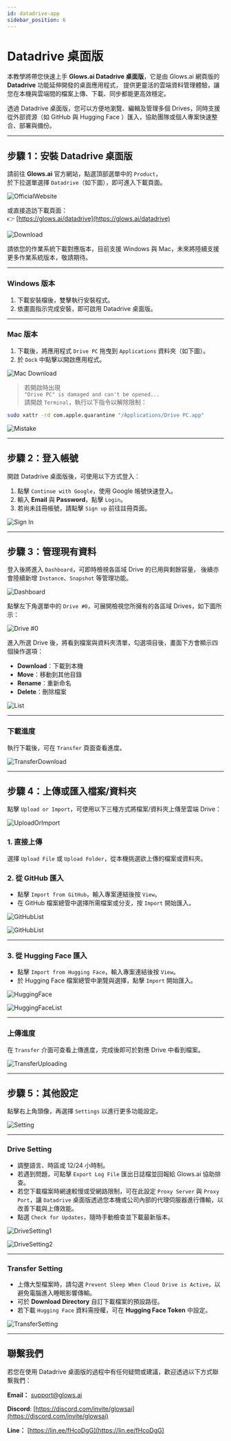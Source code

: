 ```yaml
---
id: datadrive-app
sidebar_position: 6
---
```


# Datadrive 桌面版

本教學將帶您快速上手 **Glows.ai Datadrive 桌面版**，它是由 Glows.ai 網頁版的 **Datadrive** 功能延伸開發的桌面應用程式， 提供更靈活的雲端資料管理體驗，讓您在本機與雲端間的檔案上傳、下載、同步都能更高效穩定。

透過 Datadrive 桌面版，您可以方便地瀏覽、編輯及管理多個 Drives，同時支援從外部資源（如 GitHub 與 Hugging Face ）匯入，協助團隊或個人專案快速整合、部署與備份。

---

## 步驟 1：安裝 Datadrive 桌面版

請前往 **Glows.ai** 官方網站，點選頂部選單中的 `Product`，  
於下拉選單選擇 `Datadrive`（如下圖），即可進入下載頁面。

![OfficialWebsite](../../../../../docs/docs-images/p06App/01.OfficialWebsite.png)

或直接造訪下載頁面：  
👉 [https://glows.ai/datadrive](https://glows.ai/datadrive)

![Download](../../../../../docs/docs-images/p06App/02.png)

請依您的作業系統下載對應版本，目前支援 Windows 與 Mac，未來將陸續支援更多作業系統版本，敬請期待。

---

### Windows 版本

1. 下載安裝檔後，雙擊執行安裝程式。
2. 依畫面指示完成安裝，即可啟用 Datadrive 桌面版。

---

### Mac 版本

1. 下載後，將應用程式 `Drive PC` 拖曳到 `Applications` 資料夾（如下圖）。
2. 於 `Dock` 中點擊以開啟應用程式。

![Mac Download](../../../../../docs/docs-images/p06App/03.png)

> 若開啟時出現  
> `"Drive PC" is damaged and can't be opened...`  
> 請開啟 `Terminal`，執行以下指令以解除限制：

```bash
sudo xattr -rd com.apple.quarantine "/Applications/Drive PC.app"
```

![Mistake](../../../../../docs/docs-images/p06App/04.png)

---

## 步驟 2：登入帳號

開啟 Datadrive 桌面版後，可使用以下方式登入：

1. 點擊 `Continue with Google`，使用 Google 帳號快速登入。
2. 輸入 **Email** 與 **Password**，點擊 `Login`。
3. 若尚未註冊帳號，請點擊 `Sign up` 前往註冊頁面。

![Sign In](../../../../../docs/docs-images/p06App/05.png)

---

## 步驟 3：管理現有資料

登入後將進入 `Dashboard`，可即時檢視各區域 Drive 的已用與剩餘容量，
後續亦會陸續新增 `Instance`、`Snapshot` 等管理功能。

![Dashboard](../../../../../docs/docs-images/p06App/06.png)

點擊左下角選單中的 `Drive #0`，可展開檢視您所擁有的各區域 Drives，如下圖所示：

![Drive #0](../../../../../docs/docs-images/p06App/07.png)

進入所選 Drive 後，將看到檔案與資料夾清單，勾選項目後，畫面下方會顯示四個操作選項：

- **Download**：下載到本機
- **Move**：移動到其他目錄
- **Rename**：重新命名
- **Delete**：刪除檔案

![List](../../../../../docs/docs-images/p06App/08.png)

---

### 下載進度

執行下載後，可在 `Transfer` 頁面查看進度。

![TransferDownload](../../../../../docs/docs-images/p06App/09.png)

---

## 步驟 4：上傳或匯入檔案/資料夾

點擊 `Upload or Import`，可使用以下三種方式將檔案/資料夾上傳至雲端 Drive：

![UploadOrImport](../../../../../docs/docs-images/p06App/10.png)

### 1. 直接上傳

選擇 `Upload File` 或 `Upload Folder`，從本機挑選欲上傳的檔案或資料夾。

### 2. 從 GitHub 匯入

- 點擊 `Import from GitHub`，輸入專案連結後按 `View`。
- 在 GitHub 檔案總管中選擇所需檔案或分支，按 `Import` 開始匯入。

![GitHubList](../../../../../docs/docs-images/p06App/11.png)

![GitHubList](../../../../../docs/docs-images/p06App/12.png)

---

### 3. 從 Hugging Face 匯入

- 點擊 `Import from Hugging Face`，輸入專案連結後按 `View`。
- 於 Hugging Face 檔案總管中瀏覽與選擇，點擊 `Import` 開始匯入。

![HuggingFace](../../../../../docs/docs-images/p06App/13.png)

![HuggingFaceList](../../../../../docs/docs-images/p06App/14.png)

---

### 上傳進度

在 `Transfer` 介面可查看上傳進度，完成後即可於對應 Drive 中看到檔案。

![TransferUploading](../../../../../docs/docs-images/p06App/15.png)

---

## 步驟 5：其他設定

點擊右上角頭像，再選擇 `Settings` 以進行更多功能設定。

![Setting](../../../../../docs/docs-images/p06App/16.png)

---

### Drive Setting

- 調整語言、時區或 12/24 小時制。
- 若遇到問題，可點擊 `Export Log File` 匯出日誌檔並回報給 Glows.ai 協助排查。
- 若您下載檔案時網速較慢或受網路限制，可在此設定 `Proxy Server` 與 `Proxy Port`，讓 `Datadrive` 桌面版透過您本機或公司內部的代理伺服器進行傳輸，以改善下載與上傳效能。
- 點選 `Check for Updates`，隨時手動檢查並下載最新版本。

![DriveSetting1](../../../../../docs/docs-images/p06App/17.png)

![DriveSetting2](../../../../../docs/docs-images/p06App/18.png)

---

### Transfer Setting

- 上傳大型檔案時，請勾選 `Prevent Sleep When Cloud Drive is Active`，以避免電腦進入睡眠影響傳輸。
- 可於 **Download Directory** 自訂下載檔案的預設路徑。
- 若下載 `Hugging Face` 資料需授權，可在 **Hugging Face Token** 中設定。

![TransferSetting](../../../../../docs/docs-images/p06App/19.png)

---

## 聯繫我們

若您在使用 Datadrive 桌面版的過程中有任何疑問或建議，歡迎透過以下方式聯繫我們：

**Email：** [support@glows.ai](mailto:support@glows.ai)

**Discord**: [https://discord.com/invite/glowsai](https://discord.com/invite/glowsai)

**Line：** [https://lin.ee/fHcoDgG](https://lin.ee/fHcoDgG)
